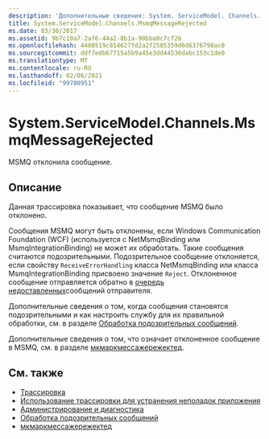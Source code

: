 ```yaml
---
description: 'Дополнительные сведения: System. ServiceModel. Channels. Мсмкмессажережектед'
title: System.ServiceModel.Channels.MsmqMessageRejected
ms.date: 03/30/2017
ms.assetid: 9b7c10a7-2af6-44a2-8b1a-90bba0c7cf26
ms.openlocfilehash: 4400519c814627fd2a2f2585359d6d6376798ac0
ms.sourcegitcommit: ddf7edb67715a5b9a45e3dd44536dabc153c1de0
ms.translationtype: MT
ms.contentlocale: ru-RU
ms.lasthandoff: 02/06/2021
ms.locfileid: "99780951"
---
```

# <a name="systemservicemodelchannelsmsmqmessagerejected"></a>System.ServiceModel.Channels.MsmqMessageRejected

MSMQ отклонила сообщение.  
  
## <a name="description"></a>Описание  

 Данная трассировка показывает, что сообщение MSMQ было отклонено.   
  
 Сообщения MSMQ могут быть отклонены, если Windows Communication Foundation (WCF) (используется с NetMsmqBinding или MsmqIntegrationBinding) не может их обработать. Такие сообщения считаются подозрительными. Подозрительное сообщение отклоняется, если свойству `ReceiveErrorHandling` класса NetMsmqBinding или класса MsmqIntegrationBinding присвоено значение `Reject`. Отклоненное сообщение отправляется обратно в [очередь недоставленных](../../feature-details/using-dead-letter-queues-to-handle-message-transfer-failures.md)сообщений отправителя.  
  
 Дополнительные сведения о том, когда сообщения становятся подозрительными и как настроить службу для их правильной обработки, см. в разделе [Обработка подозрительных сообщений](../../feature-details/poison-message-handling.md).  
  
 Дополнительные сведения о том, что означает отклоненное сообщение в MSMQ, см. в разделе [мкмаркмессажережектед](/previous-versions/windows/desktop/msmq/ms707071(v=vs.85)).  
  
## <a name="see-also"></a>См. также

- [Трассировка](index.md)
- [Использование трассировки для устранения неполадок приложения](using-tracing-to-troubleshoot-your-application.md)
- [Администрирование и диагностика](../index.md)
- [Обработка подозрительных сообщений](../../feature-details/poison-message-handling.md)
- [мкмаркмессажережектед](/previous-versions/windows/desktop/msmq/ms707071(v=vs.85))
